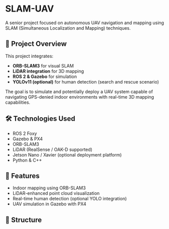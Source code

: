 # SLAM-UAV

A senior project focused on autonomous UAV navigation and mapping using SLAM (Simultaneous Localization and Mapping) techniques.

## 🚀 Project Overview

This project integrates:
- **ORB-SLAM3** for visual SLAM
- **LiDAR integration** for 3D mapping
- **ROS 2 & Gazebo** for simulation
- **YOLOv11 (optional)** for human detection (search and rescue scenario)

The goal is to simulate and potentially deploy a UAV system capable of navigating GPS-denied indoor environments with real-time 3D mapping capabilities.

## 🛠 Technologies Used
- ROS 2 Foxy
- Gazebo & PX4
- ORB-SLAM3
- LiDAR (RealSense / OAK-D supported)
- Jetson Nano / Xavier (optional deployment platform)
- Python & C++

## 🧭 Features
- Indoor mapping using ORB-SLAM3
- LiDAR-enhanced point cloud visualization
- Real-time human detection (optional YOLO integration)
- UAV simulation in Gazebo with PX4

## 📁 Structure
